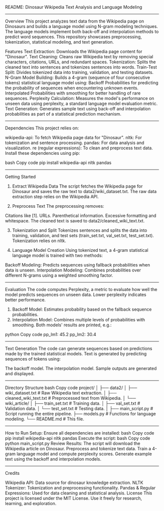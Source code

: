 README: Dinosaur Wikipedia Text Analysis and Language Modeling

-------------------------------------------------------------------------------------------------------------- 

Overview
This project analyzes text data from the Wikipedia page on Dinosaurs and builds a language model using N-gram modeling techniques. The language models implement both back-off and interpolation methods to predict word sequences. This repository showcases preprocessing, tokenization, statistical modeling, and text generation.

Features
Text Extraction: Downloads the Wikipedia page content for "Dinosaur".
Text Cleaning: Cleans raw Wikipedia text by removing special characters, citations, URLs, and redundant spaces.
Tokenization: Splits the cleaned text into sentences and tokenizes sentences into words.
Train-Test Split: Divides tokenized data into training, validation, and testing datasets.
N-Gram Model Building: Builds a 4-gram (sequence of four consecutive tokens) statistical language model using:
Backoff Probabilities for predicting the probability of sequences when encountering unknown events.
Interpolated Probabilities with smoothing for better handling of rare sequences.
Perplexity Calculation: Measures the model's performance on unseen data using perplexity, a standard language model evaluation metric.
Text Generation: Generates sample text using back-off and interpolation probabilities as part of a statistical prediction mechanism.

-------------------------------------------------------------------------------------------------------------- 


Dependencies
This project relies on:

wikipedia-api: To fetch Wikipedia page data for "Dinosaur".
nltk: For tokenization and sentence processing.
pandas: For data analysis and visualization.
re (regular expressions): To clean and preprocess text data.
Install these dependencies using pip:

bash
Copy code
pip install wikipedia-api nltk pandas

-------------------------------------------------------------------------------------------------------------- 

Getting Started
1. Extract Wikipedia Data
The script fetches the Wikipedia page for Dinosaur and saves the raw text to data2/wiki_dataset.txt. The raw data extraction step relies on the Wikipedia API.

2. Preprocess Text
The preprocessing removes:

Citations like [1].
URLs.
Parenthetical information.
Excessive formatting and whitespace.
The cleaned text is saved to data2/cleaned_wiki_text.txt.

3. Tokenization and Split
Tokenizes sentences and splits the data into training, validation, and test sets (train_set.txt, val_set.txt, test_set.txt). Tokenization relies on nltk.

4. Language Model Creation
Using tokenized text, a 4-gram statistical language model is trained with two methods:

Backoff Modeling: Predicts sequences using fallback probabilities when data is unseen.
Interpolation Modeling: Combines probabilities over different N-grams using a weighted smoothing factor.

-------------------------------------------------------------------------------------------------------------- 

Evaluation
The code computes Perplexity, a metric to evaluate how well the model predicts sequences on unseen data. Lower perplexity indicates better performance.

1. Backoff Model: Estimates probability based on the fallback sequence probabilities.
2. Interpolation Model: Combines multiple levels of probabilities with smoothing.
Both models' results are printed, e.g.:

python
Copy code
pp_lm1: 45.2
pp_lm2: 30.4

-------------------------------------------------------------------------------------------------------------- 


Text Generation
The code can generate sequences based on predictions made by the trained statistical models. Text is generated by predicting sequences of tokens using:

The backoff model.
The interpolation model.
Sample outputs are generated and displayed.


-------------------------------------------------------------------------------------------------------------- 

Directory Structure
bash
Copy code
project/
│
├── data2/
│   ├── wiki_dataset.txt            # Raw Wikipedia text extraction.
│   ├── cleaned_wiki_text.txt      # Preprocessed text from Wikipedia.
│   └── wiki_article/
│       ├── train_set.txt          # Training data.
│       ├── val_set.txt            # Validation data.
│       └── test_set.txt           # Testing data.
│
├── main_script.py                 # Script running the entire pipeline.
├── models.py                     # Functions for language modeling.
└── README.md                     # This file.

-------------------------------------------------------------------------------------------------------------- 


How to Run
Setup: Ensure all dependencies are installed:
bash
Copy code
pip install wikipedia-api nltk pandas
Execute the script:
bash
Copy code
python main_script.py
Review Results:
The script will download the Wikipedia article on Dinosaur.
Preprocess and tokenize text data.
Train a 4-gram language model and compute perplexity scores.
Generate example text using the backoff and interpolation models.

-------------------------------------------------------------------------------------------------------------- 
Credits

Wikipedia API: Data source for dinosaur knowledge extraction.
NLTK Tokenizer: Tokenization and preprocessing functionality.
Pandas & Regular Expressions: Used for data cleaning and statistical analysis.
License
This project is licensed under the MIT License. Use it freely for research, learning, and exploration.